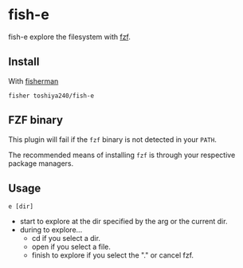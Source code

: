 # fish-e

fish-e explore the filesystem with [fzf].

## Install

With [fisherman]

```
fisher toshiya240/fish-e
```

## FZF binary

This plugin will fail if the `fzf` binary is not detected in your `PATH`.

The recommended means of installing `fzf` is through your respective package managers.

## Usage

```fish
e [dir]
```

* start to explore at the dir specified by the arg or the current dir.
* during to explore...
    * cd if you select a dir.
    * open if you select a file.
    * finish to explore if you select the "." or cancel fzf.

[fisherman]: https://github.com/fisherman/fisherman
[fzf]: https://github.com/junegunn/fzf
